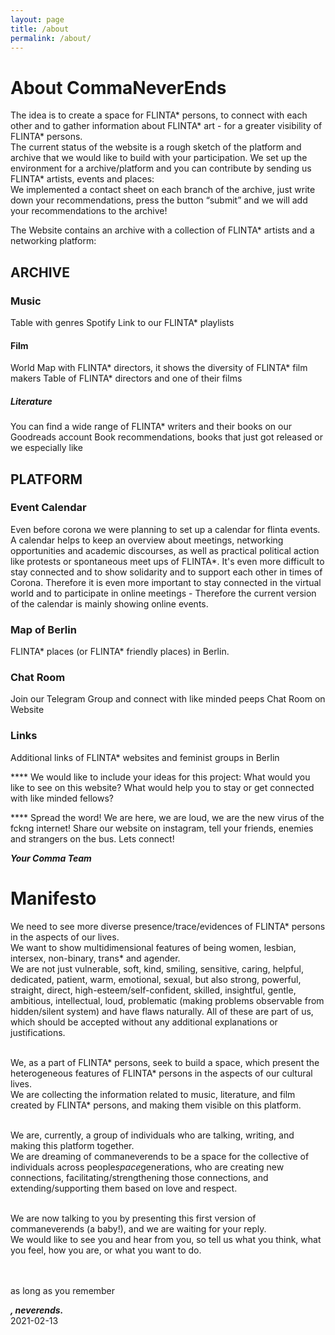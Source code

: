 ```yaml
---
layout: page
title: /about
permalink: /about/
---
```


 <span style="font-weight: bold; font-style: italic; font-size: 24px; font-color: purple;"><h1>About CommaNeverEnds</h1></span>

The idea is to create a space for FLINTA* persons, to connect with each other and to gather information about FLINTA* art - for a  greater visibility of FLINTA* persons.<br>
The current status of the website is a rough sketch of the platform and archive that we would like to build with your participation. We set up the environment for a archive/platform and you can contribute by sending us FLINTA* artists, events and places: <br>
We implemented a contact sheet on each branch of the archive, just write down your recommendations, press the button “submit” and we will add your recommendations to the archive!<br>

The Website contains an archive with a collection of FLINTA* artists and a networking platform: <br>

<h2>ARCHIVE</h2>

<h3>Music</h3>
Table with genres
Spotify Link to our FLINTA* playlists
  <h4>Film</h4>
World Map with FLINTA* directors, it shows the diversity of FLINTA* film makers
Table of FLINTA* directors and one of their films
  <h5>Literature</h5>
You can find a wide range of FLINTA* writers and their books on our Goodreads account
Book recommendations, books that just got released or we especially like


<h2>PLATFORM </h2>

<h3>Event Calendar </h3>
Even before corona we were planning to set up a calendar for flinta events. A calendar helps to keep an overview about meetings, networking opportunities and academic discourses, as well as practical political action like protests or spontaneous meet ups of FLINTA*.
It's even more difficult to stay connected and to show solidarity and to support each other in times of Corona. Therefore it is even more important to stay connected in the virtual world and to participate in online meetings - Therefore the current version of the calendar is mainly showing online events. 

<h3>Map of Berlin  </h3>
FLINTA* places (or FLINTA* friendly places) in Berlin.
<h3>Chat Room </h3>
Join our Telegram Group and connect with like minded peeps
Chat Room on Website 

<h3>Links </h3>
Additional links of FLINTA* websites and feminist groups in Berlin 

**** We would like to include your ideas for this project: What would you like to see on this website? What would help you to stay or get connected with like minded fellows?

**** Spread the word! We are here, we are loud, we are the new virus of the fckng internet! 
Share our website on instagram, tell your friends, enemies and strangers on the bus. Lets connect!

<span  style="font-weight: bold; font-style: italic;">Your Comma Team</span>


<h1> Manifesto </h1>

We need to see more diverse presence/trace/evidences of FLINTA* persons in the aspects of our lives. <br>
We want to show multidimensional features of being women, lesbian, intersex, non-binary, trans* and agender. <br>
We are not just vulnerable, soft, kind, smiling, sensitive, caring, helpful, dedicated, patient, warm, emotional, sexual, but also strong, powerful, straight, direct, high-esteem/self-confident, skilled, insightful, gentle, ambitious, intellectual, loud, problematic (making problems observable from hidden/silent system) and have flaws naturally. All of these are part of us, which should be accepted without any additional explanations or justifications. <br><br>

We, as a part of FLINTA* persons, seek to build a space, which present the heterogeneous features of FLINTA* persons in the aspects of our cultural lives. <br>
We are collecting the information related to music, literature, and film created by FLINTA* persons, and making them visible on this platform. <br><br>

We are, currently, a group of individuals who are talking, writing, and making this platform together.<br>
We are dreaming of commaneverends to be a space for the collective of individuals across people*space*generations, who are creating new connections, facilitating/strengthening those connections, and extending/supporting them based on love and respect.<br><br>

We are now talking to you by presenting this first version of commaneverends (a baby!), and we are waiting for your reply. <br>
We would like to see you and hear from you, so tell us what you think, what you feel, how you are, or what you want to do.<br><br><br>


as long as you remember<p>
<span  style="font-weight: bold; font-style: italic;">, neverends. </span><br>
2021-02-13
